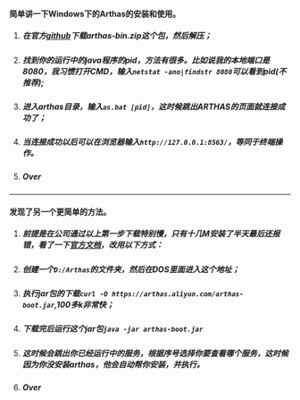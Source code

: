 #### 简单讲一下Windows下的Arthas的安装和使用。
1. ##### 在官方[github](https://github.com/alibaba/arthas/releases)下载arthas-bin.zip这个包，然后解压；
2. ##### 找到你的运行中的java程序的pid，方法有很多。比如说我的本地端口是8080，我习惯打开CMD，输入`netstat -ano|findstr 8080`可以看到pid(不推荐);
3. ##### 进入arthas目录，输入`as.bat [pid]`，这时候跳出ARTHAS的页面就连接成功了；
4. ##### 当连接成功以后可以在浏览器输入`http://127.0.0.1:8563/`，等同于终端操作。
5. ##### Over
<hr>  

#### 发现了另一个更简单的方法。
1. ##### 前提是在公司通过以上第一步下载特别慢，只有十几M安装了半天最后还报错，看了一下[官方文档](https://arthas.aliyun.com/doc/install-detail.html)，改用以下方式：
2. ##### 创建一个`D:/Arthas`的文件夹，然后在DOS里面进入这个地址；
3. ##### 执行jar包的下载`curl -O https://arthas.aliyun.com/arthas-boot.jar`,100多k非常快；
4. ##### 下载完后运行这个jar包`java -jar arthas-boot.jar`
5. ##### 这时候会跳出你已经运行中的服务，根据序号选择你要查看哪个服务，这时候因为你没安装arthas，他会自动帮你安装，并执行。
6. ##### Over
